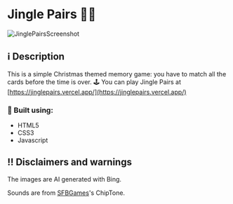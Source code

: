 # Jingle Pairs 🔔🔔
![JinglePairsScreenshot](https://github.com/Eucaba/jinglepairs/assets/131151285/07151027-00a7-4647-8073-cc6dc691c725)

## :information_source: Description
This is a simple Christmas themed memory game: you have to match all the cards before the time is over.
🕹️ You can play Jingle Pairs at [https://jinglepairs.vercel.app/](https://jinglepairs.vercel.app/)

### :dart: Built using:
- HTML5
- CSS3
- Javascript

## ‼️ Disclaimers and warnings
The images are AI generated with Bing.

Sounds are from [SFBGames](https://sfbgames.itch.io/)'s ChipTone.
